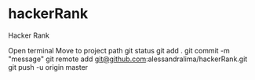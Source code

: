 # hackerRank
Hacker Rank

Open terminal
Move to project path
git status
git add .
git commit -m "message"
git remote add git@github.com:alessandralima/hackerRank.git
git push -u origin master
